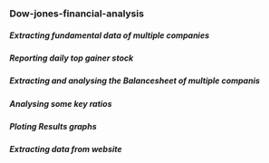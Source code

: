 ### Dow-jones-financial-analysis
##### Extracting fundamental data of multiple companies
##### Reporting daily top gainer stock
##### Extracting and analysing the Balancesheet of multiple companis
##### Analysing some key ratios
##### Ploting Results graphs
##### Extracting data from website
